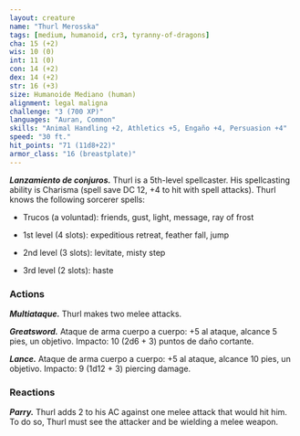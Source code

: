```yaml
---
layout: creature
name: "Thurl Merosska"
tags: [medium, humanoid, cr3, tyranny-of-dragons]
cha: 15 (+2)
wis: 10 (0)
int: 11 (0)
con: 14 (+2)
dex: 14 (+2)
str: 16 (+3)
size: Humanoide Mediano (human)
alignment: legal maligna
challenge: "3 (700 XP)"
languages: "Auran, Common"
skills: "Animal Handling +2, Athletics +5, Engaño +4, Persuasion +4"
speed: "30 ft."
hit_points: "71 (11d8+22)"
armor_class: "16 (breastplate)"
---
```


***Lanzamiento de conjuros.*** Thurl is a 5th-level spellcaster. His spellcasting ability is Charisma (spell save DC 12, +4 to hit with spell attacks). Thurl knows the following sorcerer spells:

* Trucos (a voluntad): friends, gust, light, message, ray of frost

* 1st level (4 slots): expeditious retreat, feather fall, jump

* 2nd level (3 slots): levitate, misty step

* 3rd level (2 slots): haste

### Actions

***Multiataque.*** Thurl makes two melee attacks.

***Greatsword.*** Ataque de arma cuerpo a cuerpo: +5 al ataque, alcance 5 pies, un objetivo. Impacto: 10 (2d6 + 3) puntos de daño cortante.

***Lance.*** Ataque de arma cuerpo a cuerpo: +5 al ataque, alcance 10 pies, un objetivo. Impacto: 9 (1d12 + 3) piercing damage.

### Reactions

***Parry.*** Thurl adds 2 to his AC against one melee attack that would hit him. To do so, Thurl must see the attacker and be wielding a melee weapon.